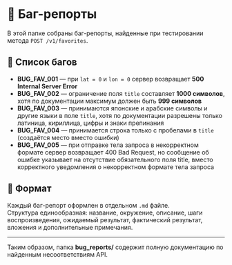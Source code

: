 # 🐞 Баг-репорты

В этой папке собраны баг-репорты, найденные при тестировании метода `POST /v1/favorites`.

## 📂 Список багов

- **BUG_FAV_001** — при `lat = 0` и `lon = 0` сервер возвращает **500 Internal Server Error**
- **BUG_FAV_002** — ограничение поля `title` составляет **1000 символов**, хотя по документации максимум должен быть **999 символов**   
- **BUG_FAV_003** — принимаются японские и арабские символы и другие языки в поле `title`, хотя по документации разрешены только латиница, кириллица, цифры и знаки препинания  
- **BUG_FAV_004** — принимается строка только с пробелами в `title` (создаётся место вместо ошибки) 
- **BUG_FAV_005** — при отправке тела запроса в некорректном формате сервер возвращает 400 Bad Request, но сообщение об ошибке указывает на отсутствие обязательного поля title, вместо корректного уведомления о некорректном формате тела запроса

## 📝 Формат

Каждый баг-репорт оформлен в отдельном `.md` файле.  
Структура единообразная: название, окружение, описание, шаги воспроизведения, ожидаемый результат, фактический результат, вложения и дополнительные примечания.  

---  

Таким образом, папка **bug_reports/** содержит полную документацию по найденным несоответствиям API.  
